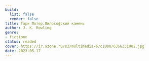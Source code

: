 ```yaml
---
build:
  list: false
  render: false
title: Гари Потер.Философский камень
author: J. K. Rowling
genre:
- fictionn
status: readed
cover: https://ir.ozone.ru/s3/multimedia-6/c1000/6366331002.jpg
date: 2023-05-17
---
```


